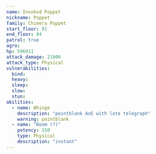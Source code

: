 ```yaml
---
name: Invoked Poppet
nickname: Poppet
family: Chimera Poppet
start_floor: 91
end_floor: 94
patrol: true
agro: 
hp: 596911
attack_damage: 21000
attack_type: Physical
vulnerabilities:
  bind: 
  heavy: 
  sleep: 
  slow: 
  stun: 
abilities:
  - name: Whinge
    description: "pointblank AoE with late telegraph"
    warning: pointblank
  - name: "Boom (?)"
    potency: 150
    type: Physical
    description: "instant"
---
```

